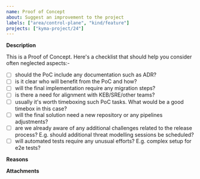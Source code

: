 ```yaml
---
name: Proof of Concept 
about: Suggest an improvement to the project
labels: ["area/control-plane", "kind/feature"]
projects: ["kyma-project/24"]
---
```


<!-- Thank you for your contribution. Before you submit the issue:
1. Search open and closed issues for duplicates.
2. Read the contributing guidelines.
-->

**Description**
<!-- Provide a clear and concise description of the feature. -->
This is a Proof of Concept. Here's a checklist that should help you consider often neglected aspects:-
- [ ] should the PoC include any documentation such as ADR?
- [ ] is it clear who will benefit from the PoC and how?
- [ ] will the final implementation require any migration steps?
- [ ] is there a need for alignment with KEB/SRE/other teams? 
- [ ] usually it's worth timeboxing such PoC tasks. What would be a good timebox in this case?
- [ ] will the final solution need a new repository or any pipelines adjustments?
- [ ] are we already aware of any additional challenges related to the release process? E.g. should additional threat modelling sessions be scheduled?
- [ ] will automated tests require any unusual efforts? E.g. complex setup for e2e tests?

**Reasons**

<!-- Explain why we should add this feature. Provide use cases to illustrate its benefits. -->

**Attachments**

<!-- Attach any files, links, code samples, or screenshots that will convince us to your idea. -->

